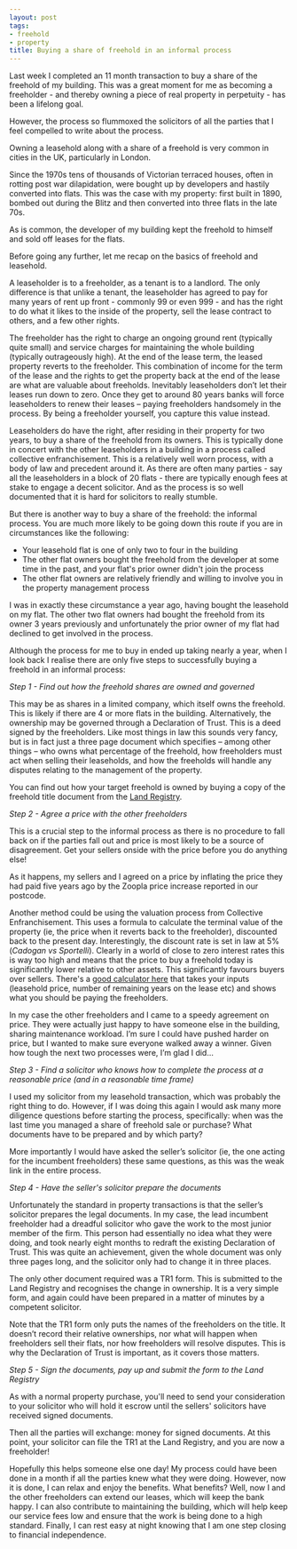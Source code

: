 ```yaml
---
layout: post
tags:
- freehold
- property
title: Buying a share of freehold in an informal process
---
```

Last week I completed an 11 month transaction to buy a share of the freehold of my building.  This was a great moment for me as becoming a freeholder - and thereby owning a piece of real property in perpetuity - has been a lifelong goal. 

However, the process so flummoxed the solicitors of all the parties that I feel compelled to write about the process.   

Owning a leasehold along with a share of a freehold is very common in cities in the UK, particularly in London. 

Since the 1970s tens of thousands of Victorian terraced houses, often in rotting post war dilapidation, were bought up by developers and hastily converted into flats. This was the case with my property: first built in 1890, bombed out during the Blitz and then converted into three flats in the late 70s. 

As is common, the developer of my building kept the freehold to himself and sold off leases for the flats.

Before going any further, let me recap on the basics of freehold and leasehold.

A leaseholder is to a freeholder, as a tenant is to a landlord. The only difference is that unlike a tenant, the leaseholder has agreed to pay for many years of rent up front - commonly 99 or even 999 - and has the right to do what it likes to the inside of the property, sell the lease contract to others, and a few other rights. 

The freeholder has the right to charge an ongoing ground rent (typically quite small) and service charges for maintaining the whole building (typically outrageously high).  At the end of the lease term, the leased property reverts to the freeholder.  This combination of income for the term of the lease and the rights to get the property back at the end of the lease are what are valuable about freeholds.  Inevitably leaseholders don’t let their leases run down to zero.  Once they get to around 80 years banks will force leaseholders to renew their leases – paying freeholders handsomely in the process.  By being a freeholder yourself, you capture this value instead.

Leaseholders do have the right, after residing in their property for two years, to buy a share of the freehold from its owners. This is typically done in concert with the other leaseholders in a building in a process called collective enfranchisement.  This is a relatively well worn process, with a body of law and precedent around it.  As there are often many parties - say all the leaseholders in a block of 20 flats - there are typically enough fees at stake to engage a decent solicitor. And as the process is so well documented that it is hard for solicitors to really stumble.

But there is another way to buy a share of the freehold: the informal process.  You are much more likely to be going down this route if you are in circumstances like the following:

* Your leasehold flat is one of only two to four in the building
* The other flat owners bought the freehold from the developer at some time in the past, and your flat's prior owner didn't join the process
* The other flat owners are relatively friendly and willing to involve you in the property management process

I was in exactly these circumstance a year ago, having bought the leasehold on my flat.  The other two flat owners had bought the freehold from its owner 3 years previously and unfortunately the prior owner of my flat had declined to get involved in the process.

Although the process for me to buy in ended up taking nearly a year, when I look back I realise there are only five steps to successfully buying a freehold in an informal process:

*Step 1 - Find out how the freehold shares are owned and governed*

This may be as shares in a limited company, which itself owns the freehold.  This is likely if there are 4 or more flats in the building.  Alternatively, the ownership may be governed through a Declaration of Trust.  This is a deed signed by the freeholders.  Like most things in law this sounds very fancy, but is in fact just a three page document which specifies – among other things – who owns what percentage of the freehold, how freeholders must act when selling their leaseholds, and how the freeholds will handle any disputes relating to the management of the property.

You can find out how your target freehold is owned by buying a copy of the freehold title document from the [Land Registry](https://www.gov.uk/government/organisations/land-registry).

*Step 2 - Agree a price with the other freeholders*

This is a crucial step to the informal process as there is no procedure to fall back on if the parties fall out and price is most likely to be a source of disagreement.  Get your sellers onside with the price before you do anything else!

As it happens, my sellers and I agreed on a price by inflating the price they had paid five years ago by the Zoopla price increase reported in our postcode.

Another method could be using the valuation process from Collective Enfranchisement.  This uses a formula to calculate the terminal value of the property (ie, the price when it reverts back to the freeholder), discounted back to the present day.  Interestingly, the discount rate is set in law at 5% (_Cadogan vs Sportelli_).  Clearly in a world of close to zero interest rates this is way too high and means that the price to buy a freehold today is significantly lower relative to other assets.  This significantly favours buyers over sellers.  There's a [good calculator here](http://www.freeholdcalculator.com/freehold.php) that takes your inputs (leasehold price, number of remaining years on the lease etc) and shows what you should be paying the freeholders.

In my case the other freeholders and I came to a speedy agreement on price.  They were actually just happy to have someone else in the building, sharing maintenance workload.  I’m sure I could have pushed harder on price, but I wanted to make sure everyone walked away a winner.  Given how tough the next two processes were, I’m glad I did...

*Step 3 - Find a solicitor who knows how to complete the process at a reasonable price (and in a reasonable time frame)*

I used my solicitor from my leasehold transaction, which was probably the right thing to do.  However, if I was doing this again I would ask many more diligence questions before starting the process, specifically: when was the last time you managed a share of freehold sale or purchase?  What documents have to be prepared and by which party?

More importantly I would have asked the seller’s solicitor (ie, the one acting for the incumbent freeholders) these same questions, as this was the weak link in the entire process.

*Step 4 - Have the seller's solicitor prepare the documents*

Unfortunately the standard in property transactions is that the seller’s solicitor prepares the legal documents.  In my case, the lead incumbent freeholder had a dreadful solicitor who gave the work to the most junior member of the firm.  This person had essentially no idea what they were doing, and took nearly eight months to redraft the existing Declaration of Trust.  This was quite an achievement, given the whole document was only three pages long, and the solicitor only had to change it in three places.

The only other document required was a TR1 form.  This is submitted to the Land Registry and recognises the change in ownership.  It is a very simple form, and again could have been prepared in a matter of minutes by a competent solicitor.

Note that the TR1 form only puts the names of the freeholders on the title.  It doesn’t record their relative ownerships, nor what will happen when freeholders sell their flats, nor how freeholders will resolve disputes.  This is why the Declaration of Trust is important, as it covers those matters.

*Step 5 - Sign the documents, pay up and submit the form to the Land Registry*

As with a normal property purchase, you'll need to send your consideration to your solicitor who will hold it escrow until the sellers' solicitors have received signed documents.

Then all the parties will exchange: money for signed documents.  At this point, your solicitor can file the TR1 at the Land Registry, and you are now a freeholder!



Hopefully this helps someone else one day!  My process could have been done in a month if all the parties knew what they were doing.  However, now it is done, I can relax and enjoy the benefits.  What benefits?  Well, now I and the other freeholders can extend our leases, which will keep the bank happy.  I can also contribute to maintaining the building, which will help keep our service fees low and ensure that the work is being done to a high standard.  Finally, I can rest easy at night knowing that I am one step closing to financial independence.
